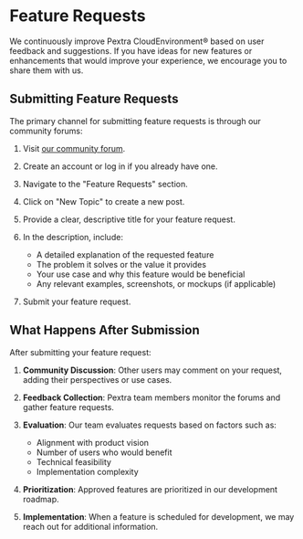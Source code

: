 # Feature Requests

We continuously improve Pextra CloudEnvironment® based on user feedback and suggestions. If you have ideas for new features or enhancements that would improve your experience, we encourage you to share them with us.

## Submitting Feature Requests

The primary channel for submitting feature requests is through our community forums:

1. Visit [our community forum](https://forum.pextra.cloud).

2. Create an account or log in if you already have one.

3. Navigate to the "Feature Requests" section.

4. Click on "New Topic" to create a new post.

5. Provide a clear, descriptive title for your feature request.

6. In the description, include:
   - A detailed explanation of the requested feature
   - The problem it solves or the value it provides
   - Your use case and why this feature would be beneficial
   - Any relevant examples, screenshots, or mockups (if applicable)

7. Submit your feature request.

## What Happens After Submission

After submitting your feature request:

1. **Community Discussion**: Other users may comment on your request, adding their perspectives or use cases.

2. **Feedback Collection**: Pextra team members monitor the forums and gather feature requests.

3. **Evaluation**: Our team evaluates requests based on factors such as:
   - Alignment with product vision
   - Number of users who would benefit
   - Technical feasibility
   - Implementation complexity

4. **Prioritization**: Approved features are prioritized in our development roadmap.

5. **Implementation**: When a feature is scheduled for development, we may reach out for additional information.